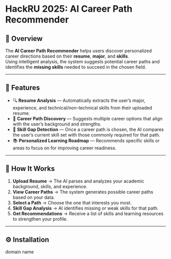 # HackRU 2025: AI Career Path Recommender

## 📖 Overview
The **AI Career Path Recommender** helps users discover personalized career directions based on their **resume**, **major**, and **skills**.  
Using intelligent analysis, the system suggests potential career paths and identifies the **missing skills** needed to succeed in the chosen field.

---

## 🚀 Features
- 🔍 **Resume Analysis** — Automatically extracts the user’s major, experience, and technical/non-technical skills from their uploaded resume.  
- 🎯 **Career Path Discovery** — Suggests multiple career options that align with the user’s background and strengths.  
- 🧩 **Skill Gap Detection** — Once a career path is chosen, the AI compares the user’s current skill set with those commonly required for that path.  
- 📚 **Personalized Learning Roadmap** — Recommends specific skills or areas to focus on for improving career readiness.  

---

## 🧠 How It Works
1. **Upload Resume** → The AI parses and analyzes your academic background, skills, and experience.  
2. **View Career Paths** → The system generates possible career paths based on your data.  
3. **Select a Path** → Choose the one that interests you most.  
4. **Skill Gap Analysis** → AI identifies missing or weak skills for that path.  
5. **Get Recommendations** → Receive a list of skills and learning resources to strengthen your profile.  

---

## ⚙️ Installation
domain name

